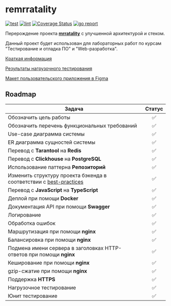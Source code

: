 # remrratality

[![test](https://github.com/hackfeed/remrratality/actions/workflows/test-backend.yml/badge.svg?branch=master)](https://github.com/hackfeed/remrratality/actions)
[![lint](https://github.com/hackfeed/remrratality/actions/workflows/lint-backend.yml/badge.svg?branch=master)](https://github.com/hackfeed/remrratality/actions)
[![Coverage Status](https://coveralls.io/repos/github/hackfeed/remrratality/badge.svg?branch=master)](https://coveralls.io/github/hackfeed/remrratality?branch=master)
[![go report](https://goreportcard.com/badge/github.com/hackfeed/remrratality)](https://goreportcard.com/report/github.com/hackfeed/remrratality)

Перерождение проекта [**mrratality**](https://github.com/hackfeed/mrratality) с улучшенной архитектурой и стеком.

Данный проект будет использован для лабораторных работ по курсам "Тестирование и отладка ПО" и "Web-разработка".

[Краткая информация](DOCS.md)

[Результаты нагрузочного тестирования](LOADTEST.md)

[Макет пользовательского приложения в Figma](https://www.figma.com/file/NnUDdhQ0q2RxURzjjXmPvT/remrratality)

## Roadmap

|Задача|Статус|
|-|:-:|
|Обозначить цель работы|✅|
|Обозначить перечень функциональных требований|✅|
|Use-case диаграмма системы|✅|
|ER диаграмма сущностей системы|✅|
|Перевод с **Tarantool** на **Redis**|✅|
|Перевод с **Clickhouse** на **PostgreSQL**|✅|
|Использование паттерна **Репозиторий**|✅|
|Изменить структуру проекта бэкенда в соответствии с [best-practices](https://github.com/golang-standards/project-layout)|✅|
|Перевод с **JavaScript** на **TypeScript**|✅|
|Деплой при помощи **Docker**|✅|
|Документация API при помощи **Swagger**|✅|
|Логирование|✅|
|Обработка ошибок|✅|
|Маршрутизация при помощи **nginx**|✅|
|Балансировка при помощи **nginx**|✅|
|Подмена имени сервера в заголовках HTTP-ответов при помощи **nginx**|✅|
|Кеширование при помощи **nginx**|✅|
|gzip-сжатие при помощи **nginx**|✅|
|Поддержка **HTTPS**|✅|
|Нагрузочное тестирование|✅|
|Юнит тестирование|✅|
